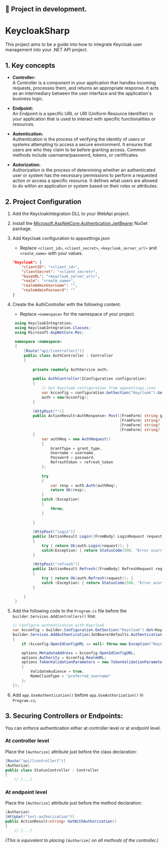 **🚧 Project in development.**
---
# KeycloakSharp
This project aims to be a guide into how to integrate Keycloak user management into your .NET API project.

## 1. Key concepts
- **Controller:**  
A Controller is a component in your application that handles incoming requests, processes them, and returns an appropriate response. It acts as an intermediary between the user interface and the application's business logic.  

- **Endpoint:**  
An Endpoint is a specific URL or URI (Uniform Resource Identifier) in your application that is used to interact with specific functionalities or resources.

- **Autentication:**  
Authentication is the process of verifying the identity of users or systems attempting to access a secure environment. It ensures that users are who they claim to be before granting access. Common methods include username/password, tokens, or certificates.

- **Autorization:**  
Authorization is the process of determining whether an authenticated user or system has the necessary permissions to perform a requested action or access a specific resource. It defines what users are allowed to do within an application or system based on their roles or attributes.


## 2. Project Configuration

1. Add the KeycloakIntegration DLL to your WebApi project.
1. Install the [Microsoft.AspNetCore.Authentication.JwtBearer](https://www.nuget.org/packages/Microsoft.AspNetCore.Authentication.JwtBearer/) NuGet package.

1. Add Keycloak configuration to appsettings.json
     - Replace `<client_id>`, `<client_secret>`, `<keycloak_server_url>` and `<realm_name>` with your values.
    ```json
    "Keycloak": {
        "clientID": "<client_id>",
        "clientSecret": "<client_secret>",
        "baseURL": "<keycloak_server_url>",
        "realm": "<realm_name>",
        "realmAdminUsername": "",
        "realmAdminPassword": ""
    }
    ```

1. Create the AuthController with the following content:
    - Replace `<namespace>` for the namespace of your project.
    ```csharp
     using KeycloakIntegration;
     using KeycloakIntegration.Classes;
     using Microsoft.AspNetCore.Mvc;
     
     namespace <namespace>
     {
         [Route("api/[controller]")]
         public class AuthController : Controller
         {
     
             private readonly AuthService auth;
     
             public AuthController(IConfiguration configuration)
             {
                 // Get Keycloak configuration from appsettings.json
                 var kcconfig = configuration.GetSection("Keycloak").Get<KeycloakConfig>();
                 auth = new(kcconfig);
             }
     
             [HttpPost("")]
             public ActionResult<AuthResponse> Post([FromForm] string grant_type,
                                                    [FromForm] string? username,
                                                    [FromForm] string? password,
                                                    [FromForm] string? refresh_token)
             {
                 var authReq = new AuthRequest()
                 {
                     GrantType = grant_type,
                     Username = username,
                     Password = password,
                     RefreshToken = refresh_token
                 };
     
                 try
                 {
                     var resp = auth.Auth(authReq);
                     return Ok(resp);
                 }
                 catch (Exception)
                 {
                     throw;
                 }
     
             }
     
             [HttpPost("login")]
             public IActionResult Login([FromBody] LoginRequest request)
             {
                 try { return Ok(auth.Login(request)); }
                 catch(Exception) { return StatusCode(500, "Error ocurred logging in"); }
             }
     
             [HttpPost("refresh")]
             public IActionResult Refresh([FromBody] RefreshRequest request)
             {
                 try { return Ok(auth.Refresh(request)); }
                 catch (Exception) { return StatusCode(500, "Error ocurred refreshing token"); }
             }
     
         }
     }
    ```

1. Add the following code to the `Program.cs` file before the `builder.Services.AddControllers()` line:
    ```csharp
    // Configure authentication with Keycloak
    var kcconfig = builder.Configuration.GetSection("Keycloak").Get<KeycloakConfig>();
    builder.Services.AddAuthentication(JwtBearerDefaults.AuthenticationScheme).AddJwtBearer(options =>
    {
        if (kcconfig.OpenIdConfigURL == null) throw new Exception("Keycloak configuration not found in appsettings.json");

        options.MetadataAddress = kcconfig.OpenIdConfigURL;
        options.Authority = kcconfig.RealmURL;
        options.TokenValidationParameters = new TokenValidationParameters()
        {
            ValidateAudience = true,
            NameClaimType = "preferred_username"
        };
    });
    ```

1. Add `app.UseAuthentication()` before `app.UseAuthorization()` in `Program.cs`;

## 3. Securing Controllers or Endpoints:

You can enforce authentication either at controller level or at endpoint level.

### At controller level
Place the `[Authorize]` attribute just before the class declaration:
```csharp
[Route("api/[controller]")]
[Authorize]
public class StatusController : Controller
{
    // [...]
```

### At endpoint level
Place the `[Authorize]` attribute just before the method declaration:
```csharp
[Authorize]
[HttpGet("test-authorization")]
public ActionResult<string> GetWithAuthorization()
{
    // [...]
```
_(This is equivalent to placing `[Authorize]` on all methods of the controller.)_
